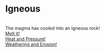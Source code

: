 <html>
<title>
<head>Igneous</head>
</title>
<h1>
Igneous
</h1>
<br>
The magma has cooled into an igneous rock!
<br>
<a href="Magma">Melt it!</a>
<br>
<a href="Metamorphic">Heat and Pressure!</a>
<br>
<a href="Sediments">Weathering and Erosion!</a>
</html>
